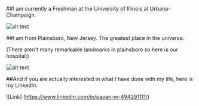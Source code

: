 ##I am currently a Freshman at the University of Illinois at Urbana-Champaign.

![alt text](https://scontent-ort2-2.xx.fbcdn.net/v/t1.0-9/10931317_1514147865540812_2838739791962620220_n.jpg?oh=8ef7c2f1ef1adfa95c40e27c8ccfb811&oe=5A8BF731)

##I am from Plainsboro, New Jersey. The greatest place in the universe.

(There aren't many remarkable landmarks in plainsboro so here is our hospital:)

![alt text](http://www.hok.com/uploads/2013/03/01/princeton01.jpg)

##And if you are actually interested in what I have done with my life, here is my LinkedIn:

![Link] (https://www.linkedin.com/in/pavan-m-494291111/)
